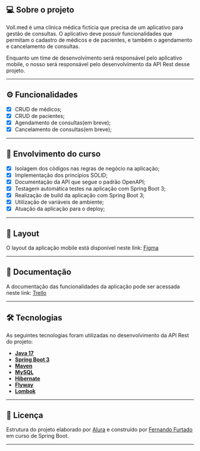 ## 💻 Sobre o projeto

Voll.med é uma clínica médica fictícia que precisa de um aplicativo para gestão de consultas. O aplicativo deve possuir funcionalidades que permitam o cadastro de médicos e de pacientes, e também o agendamento e cancelamento de consultas.

Enquanto um time de desenvolvimento será responsável pelo aplicativo mobile, o nosso será responsável pelo desenvolvimento da API Rest desse projeto.

---

## ⚙️ Funcionalidades

- [x] CRUD de médicos;
- [x] CRUD de pacientes;
- [x] Agendamento de consultas(em breve);
- [x] Cancelamento de consultas(em breve);

---

## :1st_place_medal: Envolvimento do curso
 - [x] Isolagem dos códigos nas regras de negócio na aplicação;
 - [x] Implementação dos princípios SOLID;
 - [x] Documentação da API que segue o padrão OpenAPI;
 - [x] Testagem automática testes na aplicação com Spring Boot 3;
 - [x] Realização de build da aplicação com Spring Boot 3;
 - [x] Utilização de  variáveis de ambiente;
 - [x] Atuação da aplicação para o deploy;
--- 

## 🎨 Layout

O layout da aplicação mobile está disponível neste link: <a href="https://www.figma.com/file/N4CgpJqsg7gjbKuDmra3EV/Voll.med">Figma</a>

---

## 📄 Documentação

A documentação das funcionalidades da aplicação pode ser acessada neste link: <a href="https://trello.com/b/O0lGCsKb/api-voll-med">Trello</a>

---

## 🛠 Tecnologias

As seguintes tecnologias foram utilizadas no desenvolvimento da API Rest do projeto:

- **[Java 17](https://www.oracle.com/java)**
- **[Spring Boot 3](https://spring.io/projects/spring-boot)**
- **[Maven](https://maven.apache.org)**
- **[MySQL](https://www.mysql.com)**
- **[Hibernate](https://hibernate.org)**
- **[Flyway](https://flywaydb.org)**
- **[Lombok](https://projectlombok.org)**

---

## 📝 Licença

Estrutura do projeto elaborado por [Alura](https://www.alura.com.br) e construído por [Fernando Furtado](https://github.com/Fernando-EngComputacao/) em curso de Spring Boot.

---
